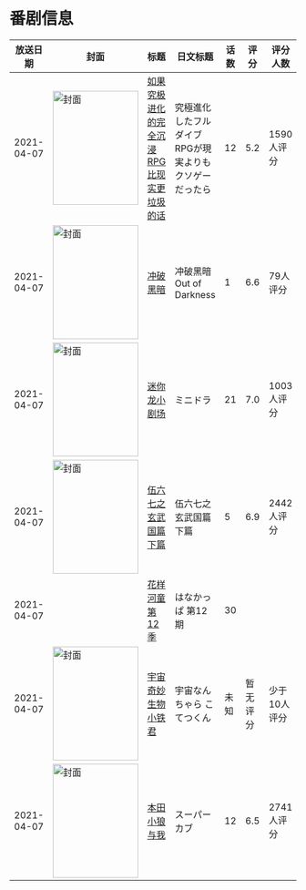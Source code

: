 # 番剧信息

|放送日期|封面|标题|日文标题|话数|评分|评分人数|
|---|---|---|---|---|---|---|
|2021-04-07|<img src="https://lain.bgm.tv/pic/cover/c/6c/16/321407_YN7l2.jpg" alt="封面" style="width:150px;height:200px;object-fit:cover;">|[如果究极进化的完全沉浸RPG比现实更垃圾的话](https://bangumi.tv/subject/321407)|究極進化したフルダイブRPGが現実よりもクソゲーだったら|12|5.2|1590人评分|
|2021-04-07|<img src="https://lain.bgm.tv/pic/cover/c/05/ba/333169_gN9Jc.jpg" alt="封面" style="width:150px;height:200px;object-fit:cover;">|[冲破黑暗](https://bangumi.tv/subject/333169)|冲破黑暗 Out of Darkness|1|6.6|79人评分|
|2021-04-07|<img src="https://lain.bgm.tv/pic/cover/c/8a/6b/332570_s0Z33.jpg" alt="封面" style="width:150px;height:200px;object-fit:cover;">|[迷你龙小剧场](https://bangumi.tv/subject/332570)|ミニドラ|21|7.0|1003人评分|
|2021-04-07|<img src="https://lain.bgm.tv/pic/cover/c/75/71/329160_pbW8d.jpg" alt="封面" style="width:150px;height:200px;object-fit:cover;">|[伍六七之玄武国篇 下篇](https://bangumi.tv/subject/329160)|伍六七之玄武国篇 下篇|5|6.9|2442人评分|
|2021-04-07||[花样河童 第12季](https://bangumi.tv/subject/414743)|はなかっぱ 第12期|30|||
|2021-04-07|<img src="https://lain.bgm.tv/pic/cover/c/6d/0a/316893_VmH1a.jpg" alt="封面" style="width:150px;height:200px;object-fit:cover;">|[宇宙奇妙生物小铁君](https://bangumi.tv/subject/316893)|宇宙なんちゃら こてつくん|未知|暂无评分|少于10人评分|
|2021-04-07|<img src="https://lain.bgm.tv/pic/cover/c/1a/de/294337_w4y8P.jpg" alt="封面" style="width:150px;height:200px;object-fit:cover;">|[本田小狼与我](https://bangumi.tv/subject/294337)|スーパーカブ|12|6.5|2741人评分|
